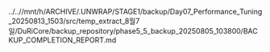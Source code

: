 ../..//mnt/h/ARCHIVE/.UNWRAP/STAGE1/backup/Day07_Performance_Tuning_20250813_1503/src/temp_extract_8월7일/DuRiCore/backup_repository/phase5_5_backup_20250805_103800/BACKUP_COMPLETION_REPORT.md